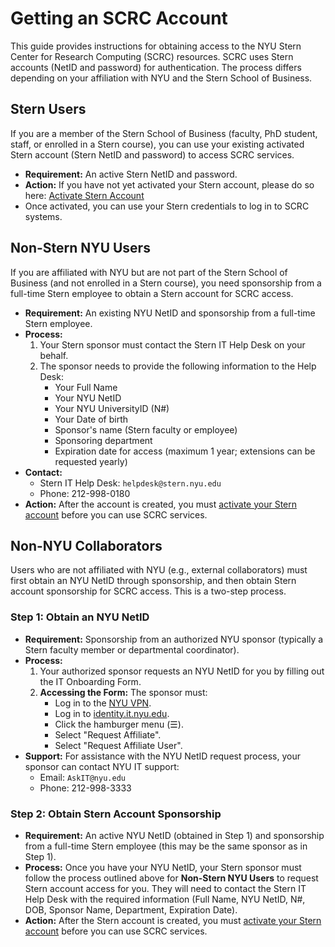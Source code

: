 # Getting an SCRC Account

This guide provides instructions for obtaining access to the NYU Stern Center for Research Computing (SCRC) resources. SCRC uses Stern accounts (NetID and password) for authentication. The process differs depending on your affiliation with NYU and the Stern School of Business.

## Stern Users

If you are a member of the Stern School of Business (faculty, PhD student, staff, or enrolled in a Stern course), you can use your existing activated Stern account (Stern NetID and password) to access SCRC services.

*   **Requirement:** An active Stern NetID and password.
*   **Action:** If you have not yet activated your Stern account, please do so here: [Activate Stern Account](http://start.stern.nyu.edu)
*   Once activated, you can use your Stern credentials to log in to SCRC systems.

## Non-Stern NYU Users

If you are affiliated with NYU but are not part of the Stern School of Business (and not enrolled in a Stern course), you need sponsorship from a full-time Stern employee to obtain a Stern account for SCRC access.

*   **Requirement:** An existing NYU NetID and sponsorship from a full-time Stern employee.
*   **Process:**
    1.  Your Stern sponsor must contact the Stern IT Help Desk on your behalf.
    2.  The sponsor needs to provide the following information to the Help Desk:
        *   Your Full Name
        *   Your NYU NetID
        *   Your NYU UniversityID (N#)
        *   Your Date of birth
        *   Sponsor's name (Stern faculty or employee)
        *   Sponsoring department
        *   Expiration date for access (maximum 1 year; extensions can be requested yearly)
*   **Contact:**
    *   Stern IT Help Desk: `helpdesk@stern.nyu.edu`
    *   Phone: 212-998-0180
*   **Action:** After the account is created, you must [activate your Stern account](http://start.stern.nyu.edu) before you can use SCRC services.

## Non-NYU Collaborators

Users who are not affiliated with NYU (e.g., external collaborators) must first obtain an NYU NetID through sponsorship, and then obtain Stern account sponsorship for SCRC access. This is a two-step process.

### Step 1: Obtain an NYU NetID

*   **Requirement:** Sponsorship from an authorized NYU sponsor (typically a Stern faculty member or departmental coordinator).
*   **Process:**
    1.  Your authorized sponsor requests an NYU NetID for you by filling out the IT Onboarding Form.
    2.  **Accessing the Form:** The sponsor must:
        *   Log in to the [NYU VPN](https://www.nyu.edu/life/information-technology/getting-connected/vpn.html).
        *   Log in to [identity.it.nyu.edu](https://identity.it.nyu.edu/).
        *   Click the hamburger menu (☰).
        *   Select "Request Affiliate".
        *   Select "Request Affiliate User".
*   **Support:** For assistance with the NYU NetID request process, your sponsor can contact NYU IT support:
    *   Email: `AskIT@nyu.edu`
    *   Phone: 212-998-3333

### Step 2: Obtain Stern Account Sponsorship

*   **Requirement:** An active NYU NetID (obtained in Step 1) and sponsorship from a full-time Stern employee (this may be the same sponsor as in Step 1).
*   **Process:** Once you have your NYU NetID, your Stern sponsor must follow the process outlined above for **Non-Stern NYU Users** to request Stern account access for you. They will need to contact the Stern IT Help Desk with the required information (Full Name, NYU NetID, N#, DOB, Sponsor Name, Department, Expiration Date).
*   **Action:** After the Stern account is created, you must [activate your Stern account](http://start.stern.nyu.edu) before you can use SCRC services.